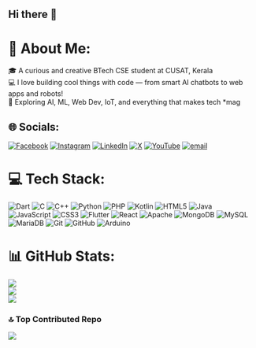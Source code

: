 ## Hi there 👋

# 💫 About Me:
🎓 A curious and creative BTech CSE student at CUSAT, Kerala  <br>💻 I love building cool things with code — from smart AI chatbots to web apps and robots!  <br>🧠 Exploring AI, ML, Web Dev, IoT, and everything that makes tech *mag


## 🌐 Socials:
[![Facebook](https://img.shields.io/badge/Facebook-%231877F2.svg?logo=Facebook&logoColor=white)](https://facebook.com/satyam.praksh.9) [![Instagram](https://img.shields.io/badge/Instagram-%23E4405F.svg?logo=Instagram&logoColor=white)](https://instagram.com/_satyam_kasyap) [![LinkedIn](https://img.shields.io/badge/LinkedIn-%230077B5.svg?logo=linkedin&logoColor=white)](https://linkedin.com/in/satyam-kumar-kasyap-bb4aa2304) [![X](https://img.shields.io/badge/X-black.svg?logo=X&logoColor=white)](https://x.com/satyamku88) [![YouTube](https://img.shields.io/badge/YouTube-%23FF0000.svg?logo=YouTube&logoColor=white)](https://youtube.com/@@nothingsatyam) [![email](https://img.shields.io/badge/Email-D14836?logo=gmail&logoColor=white)](mailto:satyamku88@gmail.com) 

# 💻 Tech Stack:
![Dart](https://img.shields.io/badge/dart-%230175C2.svg?style=for-the-badge&logo=dart&logoColor=white) ![C](https://img.shields.io/badge/c-%2300599C.svg?style=for-the-badge&logo=c&logoColor=white) ![C++](https://img.shields.io/badge/c++-%2300599C.svg?style=for-the-badge&logo=c%2B%2B&logoColor=white) ![Python](https://img.shields.io/badge/python-3670A0?style=for-the-badge&logo=python&logoColor=ffdd54) ![PHP](https://img.shields.io/badge/php-%23777BB4.svg?style=for-the-badge&logo=php&logoColor=white) ![Kotlin](https://img.shields.io/badge/kotlin-%237F52FF.svg?style=for-the-badge&logo=kotlin&logoColor=white) ![HTML5](https://img.shields.io/badge/html5-%23E34F26.svg?style=for-the-badge&logo=html5&logoColor=white) ![Java](https://img.shields.io/badge/java-%23ED8B00.svg?style=for-the-badge&logo=openjdk&logoColor=white) ![JavaScript](https://img.shields.io/badge/javascript-%23323330.svg?style=for-the-badge&logo=javascript&logoColor=%23F7DF1E) ![CSS3](https://img.shields.io/badge/css3-%231572B6.svg?style=for-the-badge&logo=css3&logoColor=white) ![Flutter](https://img.shields.io/badge/Flutter-%2302569B.svg?style=for-the-badge&logo=Flutter&logoColor=white) ![React](https://img.shields.io/badge/react-%2320232a.svg?style=for-the-badge&logo=react&logoColor=%2361DAFB) ![Apache](https://img.shields.io/badge/apache-%23D42029.svg?style=for-the-badge&logo=apache&logoColor=white) ![MongoDB](https://img.shields.io/badge/MongoDB-%234ea94b.svg?style=for-the-badge&logo=mongodb&logoColor=white) ![MySQL](https://img.shields.io/badge/mysql-4479A1.svg?style=for-the-badge&logo=mysql&logoColor=white) ![MariaDB](https://img.shields.io/badge/MariaDB-003545?style=for-the-badge&logo=mariadb&logoColor=white) ![Git](https://img.shields.io/badge/git-%23F05033.svg?style=for-the-badge&logo=git&logoColor=white) ![GitHub](https://img.shields.io/badge/github-%23121011.svg?style=for-the-badge&logo=github&logoColor=white) ![Arduino](https://img.shields.io/badge/-Arduino-00979D?style=for-the-badge&logo=Arduino&logoColor=white)
# 📊 GitHub Stats:
![](https://github-readme-stats.vercel.app/api?username=Satyamku88&theme=blue_navy&hide_border=false&include_all_commits=true&count_private=false)<br/>
![](https://nirzak-streak-stats.vercel.app/?user=Satyamku88&theme=blue_navy&hide_border=false)<br/>
![](https://github-readme-stats.vercel.app/api/top-langs/?username=Satyamku88&theme=blue_navy&hide_border=false&include_all_commits=true&count_private=false&layout=compact)

### 🔝 Top Contributed Repo
![](https://github-contributor-stats.vercel.app/api?username=Satyamku88&limit=5&theme=dark&combine_all_yearly_contributions=true)

<!-- Proudly created with GPRM ( https://gprm.itsvg.in ) -->
